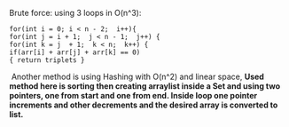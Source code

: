 Brute force: using 3 loops in O(n^3):
​
```
for(int i = 0; i < n - 2;  i++){
for(int j = i + 1;  j < n - 1;  j++) {
for(int k = j  + 1;  k < n;  k++) {
if(arr[i] + arr[j] + arr[k] == 0)
{ return triplets }
```
​
Another method is using Hashing with O(n^2) and linear space,
​
**Used method here is sorting then creating arraylist inside a Set and using two pointers, one from start and one from end. Inside loop one pointer increments and other decrements and the desired array is converted to list.**